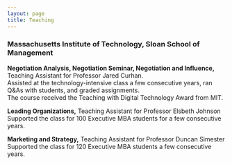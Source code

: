 ```yaml
---
layout: page
title: Teaching
---
```



### Massachusetts Institute of Technology, Sloan School of Management

<p><b> Negotiation Analysis, Negotiation Seminar, Negotiation and Influence,</b> Teaching Assistant for Professor Jared Curhan.<br>
Assisted at the technology-intensive class a few consecutive years, ran Q&As with students, and graded assignments. <br>
The course received the Teaching with Digital Technology Award from MIT.</p>

<p><b> Leading Organizations,</b> Teaching Assistant for Professor Elsbeth Johnson <br>
Supported the class for 100 Executive MBA students for a few consecutive years.</p>

<p><b> Marketing and Strategy,</b> Teaching Assistant for Professor Duncan Simester <br>
Supported the class for 120 Executive MBA students a few consecutive years.</p>

